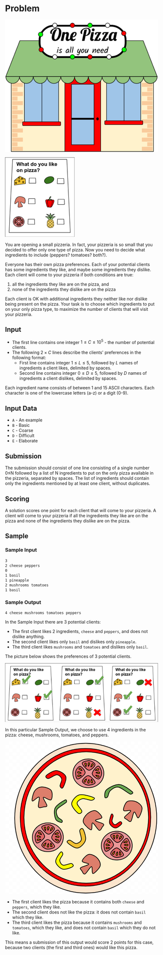 # Problem

![Pizzeria](./pizzeria.gif)

![Pizza Poll](./pizza-poll.png)

You are opening a small pizzeria. In fact, your pizzeria is so small that you decided to offer only one type of pizza. Now you need to decide what ingredients to include (peppers? tomatoes? both?).

Everyone has their own pizza preferences. Each of your potential clients has some ingredients they like, and maybe some ingredients they dislike. Each client will come to your pizzeria if both conditions are true:

1. all the ingredients they like are on the pizza, and
2. none of the ingredients they dislike are on the pizza

Each client is OK with additional ingredients they neither like nor dislike being present on the pizza. Your task is to choose which ingredients to put on your only pizza type, to maximize the number of clients that will visit your pizzeria.

## Input

- The first line contains one integer $1≤C≤10^5$ - the number of potential clients.
- The following $2×C$ lines describe the clients' preferences in the following format:
  - First line contains integer $1≤L≤5$, followed by $L$ names of ingredients a client likes, delimited by spaces.
  - Second line contains integer $0≤D≤5$, followed by $D$ names of ingredients a client dislikes, delimited by spaces.

Each ingredient name consists of between 1 and 15 ASCII characters. Each character is one of the lowercase letters (a-z) or a digit (0-9).

## Input Data

- `A` - An example
- `B` - Basic
- `C` - Coarse
- `D` - Difficult
- `E` - Elaborate

## Submission

The submission should consist of one line consisting of a single number 0≤N followed by a list of N ingredients to put on the only pizza available in the pizzeria, separated by spaces. The list of ingredients should contain only the ingredients mentioned by at least one client, without duplicates.

## Scoring

A solution scores one point for each client that will come to your pizzeria. A client will come to your pizzeria if all the ingredients they like are on the pizza and none of the ingredients they dislike are on the pizza.

## Sample

### Sample Input

    3
    2 cheese peppers
    0
    1 basil
    1 pineapple
    2 mushrooms tomatoes
    1 basil

### Sample Output

    4 cheese mushrooms tomatoes peppers

In the Sample Input there are 3 potential clients:

- The first client likes 2 ingredients, `cheese` and `peppers`, and does not dislike anything.
- The second client likes only `basil` and dislikes only `pineapple`.
- The third client likes `mushrooms` and `tomatoes` and dislikes only `basil`.

The picture below shows the preferences of 3 potential clients.

![Visual representation of the input file (our three clients)](./pizza-poll-examples.png)

In this particular Sample Output, we choose to use 4 ingredients in the pizza: cheese, mushrooms, tomatoes, and peppers.

![Visual representation of the output file (our one pizza)](./pizza-sample-output.png)

- The first client likes the pizza because it contains both `cheese` and `peppers`, which they like.
- The second client does not like the pizza: it does not contain `basil` which they like.
- The third client likes the pizza because it contains `mushrooms` and `tomatoes`, which they like, and does not contain `basil` which they do not like.

This means a submission of this output would score 2 points for this case, because two clients (the first and third ones) would like this pizza.
